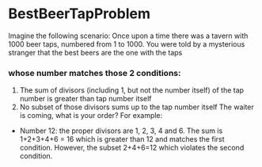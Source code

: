 # BestBeerTapProblem
Imagine the following scenario:
Once upon a time there was a tavern with 1000 beer taps, numbered from 1 to 1000.
You were told by a mysterious stranger that the best beers are the one with the taps
### whose number matches those 2 conditions:
1) The sum of divisors (including 1, but not the number itself) of the tap number is
greater than tap number itself
2) No subset of those divisors sums up to the tap number itself
The waiter is coming, what is your order?
For example:
- Number 12: the proper divisors are 1, 2, 3, 4 and 6. The sum is 1+2+3+4+6 = 16 which is
greater than 12 and matches the first condition. However, the subset 2+4+6=12 which
violates the second condition.
